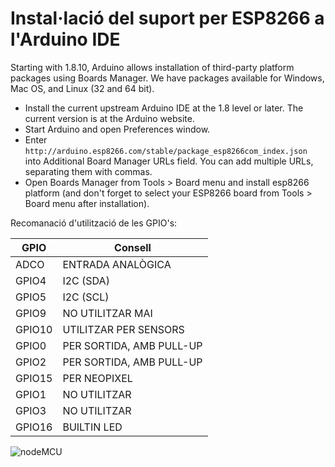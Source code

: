 # Instal·lació del suport per ESP8266 a l'Arduino IDE

Starting with 1.8.10, Arduino allows installation of third-party platform packages using Boards Manager. We have packages available for Windows, Mac OS, and Linux (32 and 64 bit).

* Install the current upstream Arduino IDE at the 1.8 level or later. The current version is at the Arduino website.
* Start Arduino and open Preferences window.
* Enter `http://arduino.esp8266.com/stable/package_esp8266com_index.json ` into Additional Board Manager URLs field. You can add multiple URLs, separating them with commas.
* Open Boards Manager from Tools > Board menu and install esp8266 platform (and don't forget to select your ESP8266 board from Tools > Board menu after installation).

Recomanació d'utilització de les GPIO's:

| GPIO | Consell |
|---|---|
| ADCO | ENTRADA ANALÒGICA |
| GPIO4 | I2C (SDA) |
| GPIO5 | I2C (SCL) |
| GPIO9 | NO UTILITZAR MAI |
| GPIO10 | UTILITZAR PER SENSORS |
| GPIO0 | PER SORTIDA, AMB PULL-UP |
| GPIO2 | PER SORTIDA, AMB PULL-UP |
| GPIO15 | PER NEOPIXEL |
| GPIO1 | NO UTILITZAR |
| GPIO3 | NO UTILITZAR |
| GPIO16 | BUILTIN LED |

![nodeMCU](https://i2.wp.com/www.esploradores.com/wp-content/uploads/2016/08/PINOUT-NodeMCU-1_1.8.png?fit=1026%2C570)
